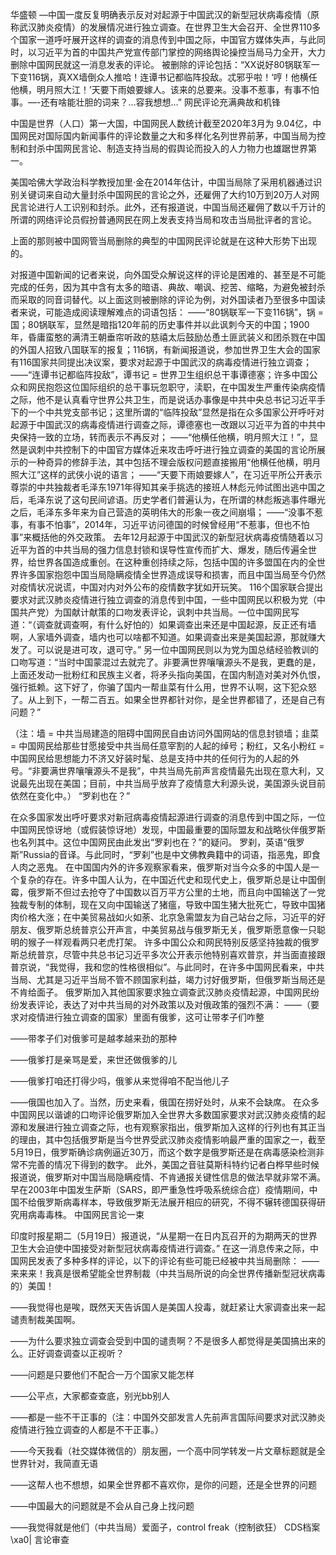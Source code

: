  华盛顿 —中国一度反复明确表示反对对起源于中国武汉的新型冠状病毒疫情（原称武汉肺炎疫情）的发展情况进行独立调查。在世界卫生大会召开、全世界110多个国家一道呼吁展开这样的调查的消息传到中国之际，中国官方媒体失声，与此同时，以习近平为首的中国共产党宣传部门掌控的网络舆论操控当局马力全开，大力删除中国网民就这一消息发表的评论。  被删除的评论包括：“XX说好80锅联军一下变116锅，真XX墙倒众人推哈！连谭书记都临阵投敌。忒邪乎啦！‘哼！他横任他横，明月照大江！’天要下雨娘要嫁人。该来的总要来。没事不惹事，有事不怕事。&#8212;-还有啥能壮胆的词来？…容我想想&#8230;”  网民评论充满典故和机锋 

中国是世界（人口）第一大国，中国网民人数统计截至2020年3月为 9.04亿，中国网民对国际国内新闻事件的评论数量之大和多样化名列世界前茅，中国当局为控制和封杀中国网民言论、制造支持当局的假舆论而投入的人力物力也雄踞世界第一。 

美国哈佛大学政治科学教授加里·金在2014年估计，中国当局除了采用机器通过识别关键词来自动大量封杀中国网民的言论之外，还雇佣了大约10万到20万人对网民言论进行人工识别和封杀。此外，还有报道说，中国当局还雇佣了数以千万计的所谓的网络评论员假扮普通网民在网上发表支持当局和攻击当局批评者的言论。 

上面的那则被中国网管当局删除的典型的中国网民评论就是在这种大形势下出现的。 

对报道中国新闻的记者来说，向外国受众解说这样的评论是困难的、甚至是不可能完成的任务，因为其中含有太多的暗语、典故、嘲讽、挖苦、缩略，为避免被封杀而采取的同音词替代。以上面这则被删除的评论为例，对外国读者乃至很多中国读者来说，可能造成阅读理解难点的词语包括：  ——“80锅联军一下变116锅”，锅 = 国；80锅联军，显然是暗指120年前的历史事件并以此讽刺今天的中国；1900年，昏庸蛮憨的满清王朝垂帘听政的慈禧太后鼓励怂恿土匪武装义和团杀戮在中国的外国人招致八国联军的报复；116锅，有新闻报道说，参加世界卫生大会的国家有116国家共同提出决议案，要求对起源于中国武汉的病毒疫情进行独立调查；  ——“连谭书记都临阵投敌”，谭书记 = 世界卫生组织总干事谭德塞；许多中国公众和网民抱怨这位国际组织的总干事玩忽职守，渎职，在中国发生严重传染病疫情之际，他不是认真看守世界公共卫生，而是说话办事像是中共中央总书记习近平手下的一个中共党支部书记；这里所谓的“临阵投敌”显然是指在众多国家公开呼吁对起源于中国武汉的病毒疫情进行调查之际，谭德塞也一改跟以习近平为首的中共中央保持一致的立场，转而表示不再反对；  ——“他横任他横，明月照大江！”，显然是讽刺中共控制下的中国官方媒体近来攻击呼吁进行独立调查的美国的言论所展示的一种奇异的修辞手法，其中包括不理会版权问题直接搬用“他横任他横，明月照大江”这样的武侠小说的语言；  ——“天要下雨娘要嫁人”，在习近平所公开表示尊崇的中共独裁者毛泽东1971年得知其亲手挑选的接班人林彪元帅试图出逃中国之后，毛泽东说了这句民间谚语。历史学者们普遍认为，在所谓的林彪叛逃事件曝光之后，毛泽东多年来为自己营造的英明伟大的形象一夜之间崩塌；  ——“没事不惹事，有事不怕事”，2014年，习近平访问德国的时候曾经用“不惹事，但也不怕事”来概括他的外交政策。  去年12月起源于中国武汉的新型冠状病毒疫情随着以习近平为首的中共当局的强力信息封锁和误导性宣传而扩大、爆发，随后传遍全世界，给世界各国造成重创。在这种重创持续之际，包括中国的许多盟国在内的全世界许多国家抱怨中国当局隐瞒疫情全世界造成误导和损害，而且中国当局至今仍然对疫情状况说谎，中国对内对外公布的疫情数字犹如开玩笑。  116个国家联合提出要求对武汉肺炎疫情进行独立调查的消息传到中国，一些中国网民以积极为党（中国共产党）为国献计献策的口吻发表评论，讽刺中共当局。一位中国网民写道：“（调查就调查啊，有什么好怕的）如果调查出来还是中国起源，反正还有墙啊，人家墙外调查，墙内也可以啥都不知道。如果调查出来是美国起源，那就赚大发了。可以说是进可攻，退可守。”  另一位中国网民则以为党为国总结经验教训的口吻写道：“当时中国蒙混过去就完了。非要满世界嚷嚷源头不是我，更蠢的是，上面还发动一批粉红和民族主义者，将矛头指向美国，在国内制造对美对外仇恨，强行抵赖。这下好了，你骗了国内一帮韭菜有什么用，世界不认啊，这下犯众怒了。从上到下，一帮二百五。如果全世界都针对你，是全世界都错了，还是自己有问题？” 

（注：墙 = 中共当局建造的阻碍中国网民自由访问外国网站的信息封锁墙；韭菜 = 中国网民给那些甘愿接受中共当局任意宰割的人起的绰号；粉红，又名小粉红 = 中国网民给思想能力不济又好装时髦、总是支持中共的任何行为的人起的外号。“非要满世界嚷嚷源头不是我”，中共当局先前声言疫情最先出现在意大利，又说最先出现在美国；目前，中共当局乎放弃了疫情意大利源头说，美国源头说目前依然在变化中。）  “罗刹也在？” 

在众多国家发出呼吁要求对新冠病毒疫情起源进行调查的消息传到中国之际，一位中国网民惊讶地（或假装惊讶地）发现，中国最重要的国际盟友和战略伙伴俄罗斯也名列其中。这位中国网民由此发出“罗刹也在？”的疑问。  罗刹，英语“俄罗斯”Russia的音译。与此同时，“罗刹”也是中文佛教典籍中的词语，指恶鬼，即食人肉之恶鬼。  在中国国内外的许多观察家看来，俄罗斯对当今众多的中国人是一个复杂的存在。许多中国人认为，在中国近代史和现代史上，俄罗斯总是让中国倒霉，俄罗斯不但过去抢夺了中国数以百万平方公里的土地，而且向中国输送了一党独裁专制的体制，现在又向中国输送了猪瘟，导致中国生猪大批死亡，导致中国猪肉价格大涨；在中美贸易战如火如荼、北京急需盟友为自己站台之际，习近平的好朋友、俄罗斯总统普京公开声言，中美贸易战与俄罗斯无关，俄罗斯愿意像一只聪明的猴子一样观看两只老虎打架。  许多中国公众和网民特别反感坚持独裁的俄罗斯总统普京，尽管中共总书记习近平多次公开表示他特别喜欢普京，并当面直接跟普京说，“我觉得，我和您的性格很相似”。与此同时，在许多中国网民看来，中共当局、尤其是习近平当局不管不顾国家利益，竭力讨好俄罗斯，但俄罗斯当局还是不肯给面子。  俄罗斯加入其他国家要求独立调查武汉肺炎疫情起源，中国网民纷纷发表评论，表达了对中共当局的对外政策以及对俄政策的强烈不满：  ——（要求对疫情进行独立调查的国家）里面有俄爹，这可让带孝子们咋整 

——带孝子们对俄爹可是越孝越来劲的那种 

——俄爹打是亲骂是爱，来世还做俄爹的儿 

——俄爹打咱还打得少吗，俄爹从来觉得咱不配当他儿子 

——俄国也加入了。当然，历史来看，俄国在捞好处时，从来不会缺席。  在众多中国网民以谐谑的口吻评论俄罗斯加入全世界大多数国家要求对武汉肺炎疫情的起源和发展进行独立调查之际，也有观察家指出，俄罗斯加入这样的行列也有其正当的理由，其中包括俄罗斯是当今世界受武汉肺炎疫情影响最严重的国家之一，截至5月19日，俄罗斯确诊病例逼近30万，而这个数字是俄罗斯还是在病毒感染检测非常不完善的情况下得到的数字。  此外，美国之音驻莫斯科特约记者白桦早些时候报道说，俄罗斯对中国当局隐瞒疫情、不肯通报关键性信息的做法早就非常不满。早在2003年中国发生萨斯（SARS，即严重急性呼吸系统综合症）疫情期间，中国不给俄罗斯病毒样本，导致俄罗斯无法展开相应的研究，不得不辗转德国获得研究用病毒毒株。  中国网民言论一束 

印度时报星期二（5月19日）报道说，“从星期一在日内瓦召开的为期两天的世界卫生大会迫使中国接受对新型冠状病毒疫情进行调查。”  在这一消息传来之际，中国网民发表了多种多样的评论，以下的评论有些可能已经被中共当局删除：  ——来来来！我真是很希望能全世界制裁（中共当局所说的向全世界传播新型冠状病毒的）美国！ 

——我觉得也是唉，既然天天告诉国人是美国人投毒，就赶紧让大家调查出来一起谴责制裁美国啊。 

——为什么要求独立调查会受到中国的谴责啊？不是很多人都觉得是美国搞出来的么。正好调查调查以正视听？ 

——问题是只要他们不配合一万个国家又能怎样 

——公平点，大家都查查底，别光bb别人 

——都是一些不干正事的（注：中国外交部发言人先前声言国际间要求对武汉肺炎疫情进行独立调查的人都是不干正事。） 

——今天我看（社交媒体微信的）朋友圈，一个高中同学转发一片文章标题就是全世界针对，我简直无语 

——这帮人也不想想，如果全世界都不喜欢你，是你的问题，还是全世界的问题 

——中国最大的问题就是不会从自己身上找问题 

——我觉得就是他们（中共当局）爱面子，control freak（控制欲狂）  CDS档案\xa0| 言论审查



